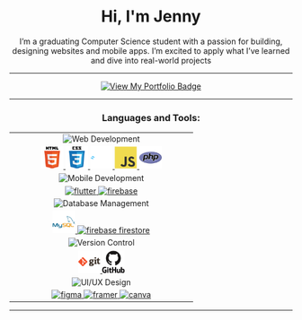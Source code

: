 <h1 align="center">Hi, I'm Jenny</h1>

<p align="center">
 I’m a graduating Computer Science student with a passion for building, designing websites and mobile apps. I’m excited to apply what I’ve learned and dive into real-world projects
</p>

---

<!-- Portfolio Section -->

<p align="center">
  <a href="https://imjennylyn.github.io/" target="_blank">
    <img src="https://img.shields.io/badge/View%20My%20Portfolio-9CAF88?style=for-the-badge&logo=windowsterminal&logoColor=white" alt="View My Portfolio Badge"/>
  </a>
</p>




---

<h3 align="center">Languages and Tools:</h3>
<table align="center" style="max-width: 2000px; ">
  <tr>
    <td colspan="2" align="center">
      <img src="https://img.shields.io/badge/Web%20Development-ArmyGreen?style=for-the-badge&color=4B5320" alt="Web Development"/>
    </td>
  </tr>
  <tr>
    <td width="900" style="width: 70%;"  align="center">
      <a href="https://developer.mozilla.org/en-US/docs/Web/HTML" target="_blank">
        <img src="https://raw.githubusercontent.com/devicons/devicon/master/icons/html5/html5-original-wordmark.svg" alt="html5" width="40" height="40"/>
      </a>
      <a href="https://developer.mozilla.org/en-US/docs/Web/CSS" target="_blank">
        <img src="https://raw.githubusercontent.com/devicons/devicon/master/icons/css3/css3-original-wordmark.svg" alt="css3" width="40" height="40"/>
      </a>
      <a href="https://tailwindcss.com/" target="_blank">
        <img src="https://raw.githubusercontent.com/devicons/devicon/master/icons/tailwindcss/tailwindcss-original-wordmark.svg" alt="tailwind" width="40" height="40"/>
      </a>
      <a href="https://www.javascript.com/" target="_blank">
        <img src="https://raw.githubusercontent.com/devicons/devicon/master/icons/javascript/javascript-original.svg" alt="javascript" width="40" height="40"/>
      </a>
      <a href="https://www.php.net/" target="_blank">
        <img src="https://raw.githubusercontent.com/devicons/devicon/master/icons/php/php-original.svg" alt="php" width="40" height="40"/>
      </a>
    </td>
  </tr>

  <tr>
    <td colspan="2" align="center">
      <img src="https://img.shields.io/badge/Mobile%20Development-ArmyGreen?style=for-the-badge&color=4B5320" alt="Mobile Development"/>
    </td>
  </tr>
  <tr>
    <td colspan="2" align="center">
      <a href="https://flutter.dev/" target="_blank">
        <img src="https://www.vectorlogo.zone/logos/flutterio/flutterio-icon.svg" alt="flutter" width="40" height="40"/>
      </a>
      <a href="https://firebase.google.com/docs/auth" target="_blank">
        <img src="https://www.vectorlogo.zone/logos/firebase/firebase-icon.svg" alt="firebase" width="40" height="40"/>
      </a>
    </td>
  </tr>

  <tr>
    <td colspan="2" align="center">
      <img src="https://img.shields.io/badge/Database%20Management-ArmyGreen?style=for-the-badge&color=4B5320" alt="Database Management"/>
    </td>
  </tr>
  <tr>
    <td colspan="2" align="center">
      <a href="https://www.mysql.com/" target="_blank">
        <img src="https://raw.githubusercontent.com/devicons/devicon/master/icons/mysql/mysql-original-wordmark.svg" alt="mysql" width="40" height="40"/>
      </a>
      <a href="https://firebase.google.com/docs/firestore" target="_blank">
        <img src="https://www.vectorlogo.zone/logos/firebase/firebase-icon.svg" alt="firebase firestore" width="40" height="40"/>
      </a>
    </td>
  </tr>

  <tr>
    <td colspan="2" align="center">
      <img src="https://img.shields.io/badge/Version%20Control-ArmyGreen?style=for-the-badge&color=4B5320" alt="Version Control"/>
    </td>
  </tr>
  <tr>
    <td colspan="2" align="center">
      <a href="https://git-scm.com/" target="_blank">
        <img src="https://raw.githubusercontent.com/devicons/devicon/master/icons/git/git-original-wordmark.svg" alt="git" width="40" height="40"/>
      </a>
      <a href="https://github.com/" target="_blank">
        <img src="https://raw.githubusercontent.com/devicons/devicon/master/icons/github/github-original-wordmark.svg" alt="github" width="40" height="40"/>
      </a>
    </td>
  </tr>

  <tr>
    <td colspan="2" align="center">
      <img src="https://img.shields.io/badge/UI%2FUX%20Design-ArmyGreen?style=for-the-badge&color=4B5320" alt="UI/UX Design"/>
    </td>
  </tr>
  <tr>
    <td colspan="2" align="center">
      <a href="https://www.figma.com/" target="_blank">
        <img src="https://www.vectorlogo.zone/logos/figma/figma-icon.svg" alt="figma" width="40" height="40"/>
      </a>
      <a href="https://www.framer.com/" target="_blank">
        <img src="https://www.vectorlogo.zone/logos/framer/framer-icon.svg" alt="framer" width="40" height="40"/>
      </a>
      <a href="https://www.canva.com/" target="_blank">
        <img src="https://www.vectorlogo.zone/logos/canva/canva-icon.svg" alt="canva" width="40" height="40"/>
      </a>
    </td>
  </tr>
</table>



---
<!--<p align="center">
  <img alt="Coding" src="https://tenor.com/view/zhongli-heart-genshinreact-gif-21636416.gif" width="200"/>
  <img alt="Coding" src="https://tenor.com/view/alhaitham-haitham-alhaitham-fawn-alhaitham-genshin-genshin-gif-27414207.gif" width="200"/>
  <img alt="Coding" src="https://tenor.com/view/ayato-genshin-impact-boba-tea-ayato-boba-tea-boba-lord-gif-27224884.gif" width="200"/>
</p>// -->


